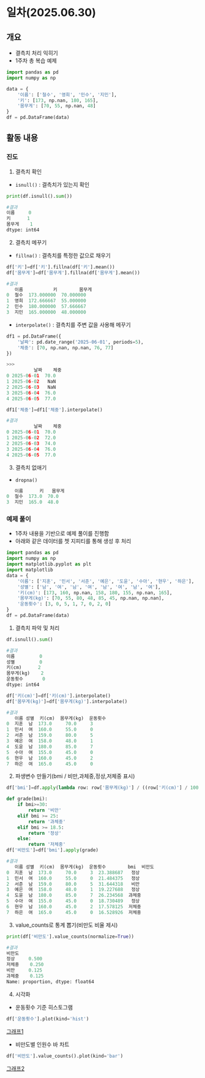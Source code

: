 # 일차(2025.06.30)
## 개요
- 결측치 처리 익히기
- 1주차 총 복습 예제
```python
import pandas as pd
import numpy as np

data = {
    '이름': ['철수', '영희', '민수', '지민'],
    '키': [173, np.nan, 180, 165],
    '몸무게': [70, 55, np.nan, 48]
}
df = pd.DataFrame(data)
```
## 활동 내용
### 진도
1. 결측치 확인
- ```isnull()``` : 결측치가 있는지 확인
```python
print(df.isnull().sum())

#결과
이름     0
키      1
몸무게    1
dtype: int64
```

2. 결측치 메꾸기
- ```fillna()``` : 결측치를 특정한 값으로 채우기
```python
df['키']=df['키'].fillna(df['키'].mean())
df['몸무게']=df['몸무게'].fillna(df['몸무게'].mean())

#결과
   이름           키        몸무게
0  철수  173.000000  70.000000
1  영희  172.666667  55.000000
2  민수  180.000000  57.666667
3  지민  165.000000  48.000000
```
- ```interpolate()``` : 결측치를 주변 값을 사용해 메꾸기
```python
df1 = pd.DataFrame({
    '날짜': pd.date_range('2025-06-01', periods=5),
    '체중': [70, np.nan, np.nan, 76, 77]
})

>>>
          날짜    체중
0 2025-06-01  70.0
1 2025-06-02   NaN
2 2025-06-03   NaN
3 2025-06-04  76.0
4 2025-06-05  77.0
```
```python
df1['체중']=df1['체중'].interpolate()

#결과
          날짜    체중
0 2025-06-01  70.0
1 2025-06-02  72.0
2 2025-06-03  74.0
3 2025-06-04  76.0
4 2025-06-05  77.0
```

3. 결측치 없애기
- ```dropna()```
```python
   이름      키   몸무게
0  철수  173.0  70.0
3  지민  165.0  48.0
```

### 예제 풀이
- 1주차 내용을 기반으로 예제 풀이를 진행함
- 아래와 같은 데이터를 쳇 지피티를 통해 생성 후 처리
```python
import pandas as pd
import numpy as np
import matplotlib.pyplot as plt
import matplotlib
data = {
    '이름': ['지훈', '민서', '서준', '예은', '도윤', '수아', '현우', '하은'],
    '성별': ['남', '여', '남', '여', '남', '여', '남', '여'],
    '키(cm)': [173, 160, np.nan, 158, 180, 155, np.nan, 165],
    '몸무게(kg)': [70, 55, 80, 48, 85, 45, np.nan, np.nan],
    '운동횟수': [3, 0, 5, 1, 7, 0, 2, 0]
}
df = pd.DataFrame(data)
```

1. 결측치 파악 및 처리
```python
df.isnull().sum()

#결과
이름         0
성별         0
키(cm)      2
몸무게(kg)    2
운동횟수       0
dtype: int64
```
```python
df['키(cm)']=df['키(cm)'].interpolate()
df['몸무게(kg)']=df['몸무게(kg)'].interpolate()

#결과
   이름 성별  키(cm)  몸무게(kg)  운동횟수
0  지훈  남  173.0     70.0     3
1  민서  여  160.0     55.0     0
2  서준  남  159.0     80.0     5
3  예은  여  158.0     48.0     1
4  도윤  남  180.0     85.0     7
5  수아  여  155.0     45.0     0
6  현우  남  160.0     45.0     2
7  하은  여  165.0     45.0     0
```

2. 파생변수 만들기(bmi / 비만,과체중,정상,저체중 표시)
```python
df['bmi']=df.apply(lambda row: row['몸무게(kg)'] / ((row['키(cm)'] / 100) ** 2), axis=1)

def grade(bmi):
    if bmi>=30:
        return '비만'
    elif bmi >= 25:
        return '과체중'
    elif bmi >= 18.5:
        return '정상'
    else:
        return '저체중'
df['비만도']=df['bmi'].apply(grade)

#결과
   이름 성별  키(cm)  몸무게(kg)  운동횟수        bmi  비만도
0  지훈  남  173.0     70.0     3  23.388687   정상
1  민서  여  160.0     55.0     0  21.484375   정상
2  서준  남  159.0     80.0     5  31.644318   비만
3  예은  여  158.0     48.0     1  19.227688   정상
4  도윤  남  180.0     85.0     7  26.234568  과체중
5  수아  여  155.0     45.0     0  18.730489   정상
6  현우  남  160.0     45.0     2  17.578125  저체중
7  하은  여  165.0     45.0     0  16.528926  저체중
```

3. value_counts로 통계 뽑기(비만도 비율 제시)
```python
print(df['비만도'].value_counts(normalize=True))

#결과
비만도
정상     0.500
저체중    0.250
비만     0.125
과체중    0.125
Name: proportion, dtype: float64
```

4. 시각화
- 운동횟수 기준 히스토그램
```python
df['운동횟수'].plot(kind='hist')
```
[그래프1](ex1.png)

- 비만도별 인원수 바 차트
```python
df['비만도'].value_counts().plot(kind='bar')
```
[그래프2](ex2.png)
